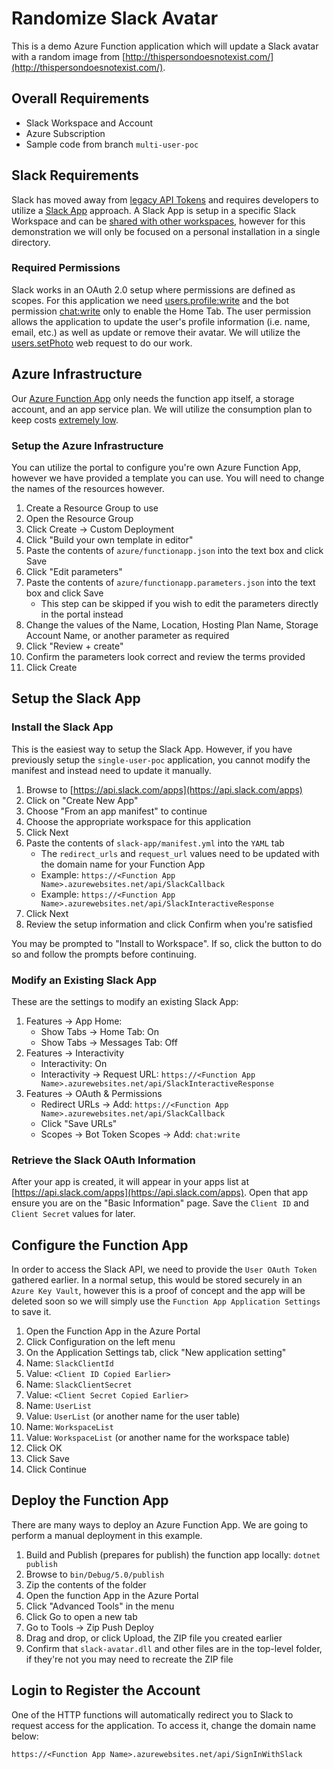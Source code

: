 # Randomize Slack Avatar

This is a demo Azure Function application which will update a Slack avatar with a random image from [http://thispersondoesnotexist.com/](http://thispersondoesnotexist.com/).

## Overall Requirements

* Slack Workspace and Account
* Azure Subscription
* Sample code from branch `multi-user-poc`

## Slack Requirements

Slack has moved away from [legacy API Tokens](https://api.slack.com/legacy/custom-integrations/legacy-tokens) and requires developers to utilize a [Slack App](https://api.slack.com/start/planning) approach. A Slack App is setup in a specific Slack Workspace and can be [shared with other workspaces](https://api.slack.com/start/distributing/public), however for this demonstration we will only be focused on a personal installation in a single directory.

### Required Permissions

Slack works in an OAuth 2.0 setup where permissions are defined as scopes. For this application we need [users.profile:write](https://api.slack.com/scopes/users.profile:write) and the bot permission [chat:write](https://api.slack.com/scopes/chat:write) only to enable the Home Tab. The user permission allows the application to update the user's profile information (i.e. name, email, etc.) as well as update or remove their avatar. We will utilize the [users.setPhoto](https://api.slack.com/methods/users.setPhoto) web request to do our work.

## Azure Infrastructure

Our [Azure Function App](https://docs.microsoft.com/en-us/azure/azure-functions/) only needs the function app itself, a storage account, and an app service plan. We will utilize the consumption plan to keep costs [extremely low](https://azure.microsoft.com/en-us/pricing/details/functions/).

### Setup the Azure Infrastructure

You can utilize the portal to configure you're own Azure Function App, however we have provided a template you can use. You will need to change the names of the resources however.

1. Create a Resource Group to use
2. Open the Resource Group
3. Click Create -> Custom Deployment
4. Click "Build your own template in editor"
5. Paste the contents of `azure/functionapp.json` into the text box and click Save
6. Click "Edit parameters"
7. Paste the contents of `azure/functionapp.parameters.json` into the text box and click Save
   * This step can be skipped if you wish to edit the parameters directly in the portal instead
8. Change the values of the Name, Location, Hosting Plan Name, Storage Account Name, or another parameter as required
9. Click "Review + create"
10. Confirm the parameters look correct and review the terms provided
11. Click Create

## Setup the Slack App

### Install the Slack App

This is the easiest way to setup the Slack App. However, if you have previously setup the `single-user-poc` application, you cannot modify the manifest and instead need to update it manually.

1. Browse to [https://api.slack.com/apps](https://api.slack.com/apps)
2. Click on "Create New App"
3. Choose "From an app manifest" to continue
4. Choose the appropriate workspace for this application
5. Click Next
6. Paste the contents of `slack-app/manifest.yml` into the `YAML` tab
   * The `redirect_urls` and `request_url` values need to be updated with the domain name for your Function App
   * Example: `https://<Function App Name>.azurewebsites.net/api/SlackCallback`
   * Example: `https://<Function App Name>.azurewebsites.net/api/SlackInteractiveResponse`
7. Click Next
8. Review the setup information and click Confirm when you're satisfied

You may be prompted to "Install to Workspace". If so, click the button to do so and follow the prompts before continuing.

### Modify an Existing Slack App

These are the settings to modify an existing Slack App:

1. Features -> App Home:
   * Show Tabs -> Home Tab: On
   * Show Tabs -> Messages Tab: Off
2. Features -> Interactivity
   * Interactivity: On
   * Interactivity -> Request URL: `https://<Function App Name>.azurewebsites.net/api/SlackInteractiveResponse`
3. Features -> OAuth & Permissions
   * Redirect URLs -> Add: `https://<Function App Name>.azurewebsites.net/api/SlackCallback`
   * Click "Save URLs"
   * Scopes -> Bot Token Scopes -> Add: `chat:write`

### Retrieve the Slack OAuth Information

After your app is created, it will appear in your apps list at [https://api.slack.com/apps](https://api.slack.com/apps). Open that app ensure you are on the "Basic Information" page. Save the `Client ID` and `Client Secret` values for later.

## Configure the Function App

In order to access the Slack API, we need to provide the `User OAuth Token` gathered earlier. In a normal setup, this would be stored securely in an `Azure Key Vault`, however this is a proof of concept and the app will be deleted soon so we will simply use the `Function App Application Settings` to save it.

1. Open the Function App in the Azure Portal
2. Click Configuration on the left menu
3. On the Application Settings tab, click "New application setting"
4. Name: `SlackClientId`
5. Value: `<Client ID Copied Earlier>`
6. Name: `SlackClientSecret`
7. Value: `<Client Secret Copied Earlier>`
8. Name: `UserList`
9. Value: `UserList` (or another name for the user table)
10. Name: `WorkspaceList`
11. Value: `WorkspaceList` (or another name for the workspace table)
12. Click OK
13. Click Save
14. Click Continue

## Deploy the Function App

There are many ways to deploy an Azure Function App. We are going to perform a manual deployment in this example.

1. Build and Publish (prepares for publish) the function app locally: `dotnet publish`
2. Browse to `bin/Debug/5.0/publish`
3. Zip the contents of the folder
4. Open the function App in the Azure Portal
5. Click "Advanced Tools" in the menu
6. Click Go to open a new tab
7. Go to Tools -> Zip Push Deploy
8. Drag and drop, or click Upload, the ZIP file you created earlier
9. Confirm that `slack-avatar.dll` and other files are in the top-level folder, if they're not you may need to recreate the ZIP file

## Login to Register the Account

One of the HTTP functions will automatically redirect you to Slack to request access for the application. To access it, change the domain name below:

`https://<Function App Name>.azurewebsites.net/api/SignInWithSlack`
